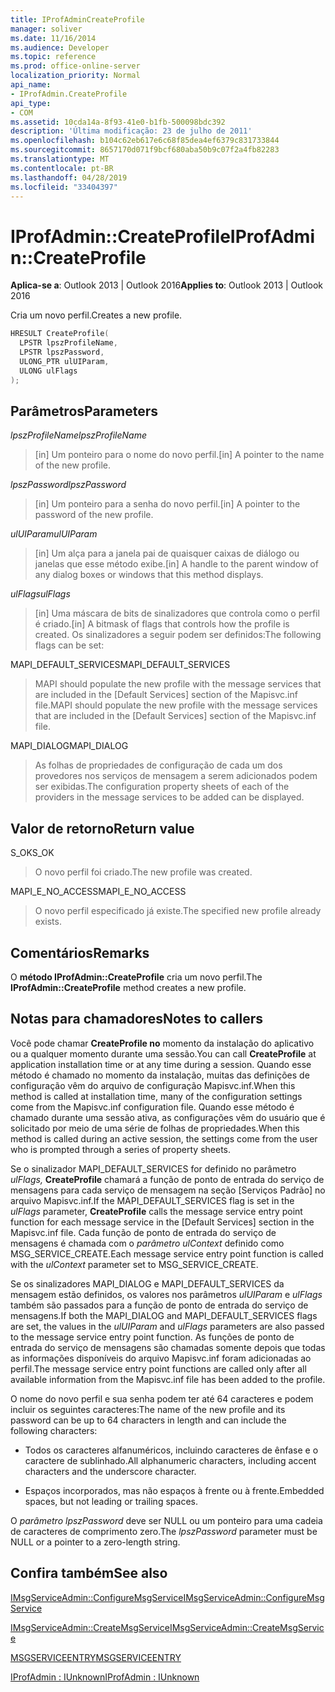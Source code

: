 ```yaml
---
title: IProfAdminCreateProfile
manager: soliver
ms.date: 11/16/2014
ms.audience: Developer
ms.topic: reference
ms.prod: office-online-server
localization_priority: Normal
api_name:
- IProfAdmin.CreateProfile
api_type:
- COM
ms.assetid: 10cda14a-8f93-41e0-b1fb-500098bdc392
description: 'Última modificação: 23 de julho de 2011'
ms.openlocfilehash: b104c62eb617e6c68f85dea4ef6379c831733844
ms.sourcegitcommit: 8657170d071f9bcf680aba50b9c07f2a4fb82283
ms.translationtype: MT
ms.contentlocale: pt-BR
ms.lasthandoff: 04/28/2019
ms.locfileid: "33404397"
---
```

# <a name="iprofadmincreateprofile"></a><span data-ttu-id="c8b13-103">IProfAdmin::CreateProfile</span><span class="sxs-lookup"><span data-stu-id="c8b13-103">IProfAdmin::CreateProfile</span></span>

  
  
<span data-ttu-id="c8b13-104">**Aplica-se a**: Outlook 2013 | Outlook 2016</span><span class="sxs-lookup"><span data-stu-id="c8b13-104">**Applies to**: Outlook 2013 | Outlook 2016</span></span> 
  
<span data-ttu-id="c8b13-105">Cria um novo perfil.</span><span class="sxs-lookup"><span data-stu-id="c8b13-105">Creates a new profile.</span></span>
  
```cpp
HRESULT CreateProfile(
  LPSTR lpszProfileName,
  LPSTR lpszPassword,
  ULONG_PTR ulUIParam,
  ULONG ulFlags
);
```

## <a name="parameters"></a><span data-ttu-id="c8b13-106">Parâmetros</span><span class="sxs-lookup"><span data-stu-id="c8b13-106">Parameters</span></span>

 <span data-ttu-id="c8b13-107">_lpszProfileName_</span><span class="sxs-lookup"><span data-stu-id="c8b13-107">_lpszProfileName_</span></span>
  
> <span data-ttu-id="c8b13-108">[in] Um ponteiro para o nome do novo perfil.</span><span class="sxs-lookup"><span data-stu-id="c8b13-108">[in] A pointer to the name of the new profile.</span></span>
    
 <span data-ttu-id="c8b13-109">_lpszPassword_</span><span class="sxs-lookup"><span data-stu-id="c8b13-109">_lpszPassword_</span></span>
  
> <span data-ttu-id="c8b13-110">[in] Um ponteiro para a senha do novo perfil.</span><span class="sxs-lookup"><span data-stu-id="c8b13-110">[in] A pointer to the password of the new profile.</span></span> 
    
 <span data-ttu-id="c8b13-111">_ulUIParam_</span><span class="sxs-lookup"><span data-stu-id="c8b13-111">_ulUIParam_</span></span>
  
> <span data-ttu-id="c8b13-112">[in] Um alça para a janela pai de quaisquer caixas de diálogo ou janelas que esse método exibe.</span><span class="sxs-lookup"><span data-stu-id="c8b13-112">[in] A handle to the parent window of any dialog boxes or windows that this method displays.</span></span>
    
 <span data-ttu-id="c8b13-113">_ulFlags_</span><span class="sxs-lookup"><span data-stu-id="c8b13-113">_ulFlags_</span></span>
  
> <span data-ttu-id="c8b13-114">[in] Uma máscara de bits de sinalizadores que controla como o perfil é criado.</span><span class="sxs-lookup"><span data-stu-id="c8b13-114">[in] A bitmask of flags that controls how the profile is created.</span></span> <span data-ttu-id="c8b13-115">Os sinalizadores a seguir podem ser definidos:</span><span class="sxs-lookup"><span data-stu-id="c8b13-115">The following flags can be set:</span></span>
    
<span data-ttu-id="c8b13-116">MAPI_DEFAULT_SERVICES</span><span class="sxs-lookup"><span data-stu-id="c8b13-116">MAPI_DEFAULT_SERVICES</span></span> 
  
> <span data-ttu-id="c8b13-117">MAPI should populate the new profile with the message services that are included in the [Default Services] section of the Mapisvc.inf file.</span><span class="sxs-lookup"><span data-stu-id="c8b13-117">MAPI should populate the new profile with the message services that are included in the [Default Services] section of the Mapisvc.inf file.</span></span>
    
<span data-ttu-id="c8b13-118">MAPI_DIALOG</span><span class="sxs-lookup"><span data-stu-id="c8b13-118">MAPI_DIALOG</span></span> 
  
> <span data-ttu-id="c8b13-119">As folhas de propriedades de configuração de cada um dos provedores nos serviços de mensagem a serem adicionados podem ser exibidas.</span><span class="sxs-lookup"><span data-stu-id="c8b13-119">The configuration property sheets of each of the providers in the message services to be added can be displayed.</span></span> 
    
## <a name="return-value"></a><span data-ttu-id="c8b13-120">Valor de retorno</span><span class="sxs-lookup"><span data-stu-id="c8b13-120">Return value</span></span>

<span data-ttu-id="c8b13-121">S_OK</span><span class="sxs-lookup"><span data-stu-id="c8b13-121">S_OK</span></span> 
  
> <span data-ttu-id="c8b13-122">O novo perfil foi criado.</span><span class="sxs-lookup"><span data-stu-id="c8b13-122">The new profile was created.</span></span>
    
<span data-ttu-id="c8b13-123">MAPI_E_NO_ACCESS</span><span class="sxs-lookup"><span data-stu-id="c8b13-123">MAPI_E_NO_ACCESS</span></span> 
  
> <span data-ttu-id="c8b13-124">O novo perfil especificado já existe.</span><span class="sxs-lookup"><span data-stu-id="c8b13-124">The specified new profile already exists.</span></span>
    
## <a name="remarks"></a><span data-ttu-id="c8b13-125">Comentários</span><span class="sxs-lookup"><span data-stu-id="c8b13-125">Remarks</span></span>

<span data-ttu-id="c8b13-126">O **método IProfAdmin::CreateProfile** cria um novo perfil.</span><span class="sxs-lookup"><span data-stu-id="c8b13-126">The **IProfAdmin::CreateProfile** method creates a new profile.</span></span> 
  
## <a name="notes-to-callers"></a><span data-ttu-id="c8b13-127">Notas para chamadores</span><span class="sxs-lookup"><span data-stu-id="c8b13-127">Notes to callers</span></span>

<span data-ttu-id="c8b13-128">Você pode chamar **CreateProfile no** momento da instalação do aplicativo ou a qualquer momento durante uma sessão.</span><span class="sxs-lookup"><span data-stu-id="c8b13-128">You can call **CreateProfile** at application installation time or at any time during a session.</span></span> <span data-ttu-id="c8b13-129">Quando esse método é chamado no momento da instalação, muitas das definições de configuração vêm do arquivo de configuração Mapisvc.inf.</span><span class="sxs-lookup"><span data-stu-id="c8b13-129">When this method is called at installation time, many of the configuration settings come from the Mapisvc.inf configuration file.</span></span> <span data-ttu-id="c8b13-130">Quando esse método é chamado durante uma sessão ativa, as configurações vêm do usuário que é solicitado por meio de uma série de folhas de propriedades.</span><span class="sxs-lookup"><span data-stu-id="c8b13-130">When this method is called during an active session, the settings come from the user who is prompted through a series of property sheets.</span></span> 
  
<span data-ttu-id="c8b13-131">Se o sinalizador MAPI_DEFAULT_SERVICES for definido no parâmetro  _ulFlags,_ **CreateProfile** chamará a função de ponto de entrada do serviço de mensagens para cada serviço de mensagem na seção [Serviços Padrão] no arquivo Mapisvc.inf.</span><span class="sxs-lookup"><span data-stu-id="c8b13-131">If the MAPI_DEFAULT_SERVICES flag is set in the  _ulFlags_ parameter, **CreateProfile** calls the message service entry point function for each message service in the [Default Services] section in the Mapisvc.inf file.</span></span> <span data-ttu-id="c8b13-132">Cada função de ponto de entrada do serviço de mensagens é chamada com o  _parâmetro ulContext_ definido como MSG_SERVICE_CREATE.</span><span class="sxs-lookup"><span data-stu-id="c8b13-132">Each message service entry point function is called with the  _ulContext_ parameter set to MSG_SERVICE_CREATE.</span></span> 
  
<span data-ttu-id="c8b13-133">Se os sinalizadores MAPI_DIALOG e MAPI_DEFAULT_SERVICES da mensagem estão definidos, os valores nos parâmetros  _ulUIParam_ e  _ulFlags_ também são passados para a função de ponto de entrada do serviço de mensagens.</span><span class="sxs-lookup"><span data-stu-id="c8b13-133">If both the MAPI_DIALOG and MAPI_DEFAULT_SERVICES flags are set, the values in the  _ulUIParam_ and  _ulFlags_ parameters are also passed to the message service entry point function.</span></span> <span data-ttu-id="c8b13-134">As funções de ponto de entrada do serviço de mensagens são chamadas somente depois que todas as informações disponíveis do arquivo Mapisvc.inf foram adicionadas ao perfil.</span><span class="sxs-lookup"><span data-stu-id="c8b13-134">The message service entry point functions are called only after all available information from the Mapisvc.inf file has been added to the profile.</span></span> 
  
<span data-ttu-id="c8b13-135">O nome do novo perfil e sua senha podem ter até 64 caracteres e podem incluir os seguintes caracteres:</span><span class="sxs-lookup"><span data-stu-id="c8b13-135">The name of the new profile and its password can be up to 64 characters in length and can include the following characters:</span></span>
  
- <span data-ttu-id="c8b13-136">Todos os caracteres alfanuméricos, incluindo caracteres de ênfase e o caractere de sublinhado.</span><span class="sxs-lookup"><span data-stu-id="c8b13-136">All alphanumeric characters, including accent characters and the underscore character.</span></span>
    
- <span data-ttu-id="c8b13-137">Espaços incorporados, mas não espaços à frente ou à frente.</span><span class="sxs-lookup"><span data-stu-id="c8b13-137">Embedded spaces, but not leading or trailing spaces.</span></span>
    
<span data-ttu-id="c8b13-138">O  _parâmetro lpszPassword_ deve ser NULL ou um ponteiro para uma cadeia de caracteres de comprimento zero.</span><span class="sxs-lookup"><span data-stu-id="c8b13-138">The  _lpszPassword_ parameter must be NULL or a pointer to a zero-length string.</span></span> 
  
## <a name="see-also"></a><span data-ttu-id="c8b13-139">Confira também</span><span class="sxs-lookup"><span data-stu-id="c8b13-139">See also</span></span>



[<span data-ttu-id="c8b13-140">IMsgServiceAdmin::ConfigureMsgService</span><span class="sxs-lookup"><span data-stu-id="c8b13-140">IMsgServiceAdmin::ConfigureMsgService</span></span>](imsgserviceadmin-configuremsgservice.md)
  
[<span data-ttu-id="c8b13-141">IMsgServiceAdmin::CreateMsgService</span><span class="sxs-lookup"><span data-stu-id="c8b13-141">IMsgServiceAdmin::CreateMsgService</span></span>](imsgserviceadmin-createmsgservice.md)
  
[<span data-ttu-id="c8b13-142">MSGSERVICEENTRY</span><span class="sxs-lookup"><span data-stu-id="c8b13-142">MSGSERVICEENTRY</span></span>](msgserviceentry.md)
  
[<span data-ttu-id="c8b13-143">IProfAdmin : IUnknown</span><span class="sxs-lookup"><span data-stu-id="c8b13-143">IProfAdmin : IUnknown</span></span>](iprofadminiunknown.md)

